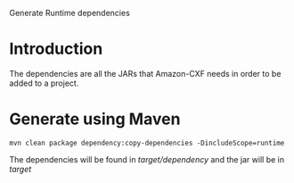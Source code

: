 Generate Runtime dependencies

# Introduction #

The dependencies are all the JARs that Amazon-CXF needs in order to be added to a project.

# Generate using Maven #

```
mvn clean package dependency:copy-dependencies -DincludeScope=runtime
```

The dependencies will be found in _target/dependency_ and the jar will be in _target_